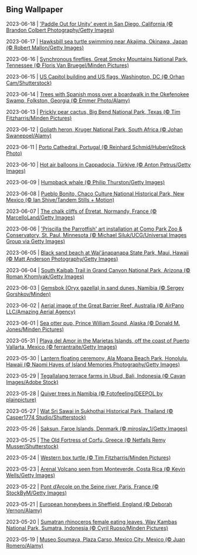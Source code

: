 ## Bing Wallpaper
2023-06-18 | ['Paddle Out for Unity' event in San Diego, California (© Brandon Colbert Photography/Getty Images)](./wallpaper/2023-06-18.jpg) 

2023-06-17 | [Hawksbill sea turtle swimming near Akajima, Okinawa, Japan (© Robert Mallon/Getty Images)](./wallpaper/2023-06-17.jpg) 

2023-06-16 | [Synchronous fireflies, Great Smoky Mountains National Park, Tennessee (© Floris Van Bruegel/Minden Pictures)](./wallpaper/2023-06-16.jpg) 

2023-06-15 | [US Capitol building and US flags, Washington, DC (© Orhan Cam/Shutterstock)](./wallpaper/2023-06-15.jpg) 

2023-06-14 | [Trees with Spanish moss over a boardwalk in the Okefenokee Swamp, Folkston, Georgia (© Emmer Photo/Alamy)](./wallpaper/2023-06-14.jpg) 

2023-06-13 | [Prickly pear cactus, Big Bend National Park, Texas (© Tim Fitzharris/Minden Pictures)](./wallpaper/2023-06-13.jpg) 

2023-06-12 | [Goliath heron, Kruger National Park, South Africa (© Johan Swanepoel/Alamy)](./wallpaper/2023-06-12.jpg) 

2023-06-11 | [Porto Cathedral, Portugal (© Reinhard Schmid/Huber/eStock Photo)](./wallpaper/2023-06-11.jpg) 

2023-06-10 | [Hot air balloons in Cappadocia, Türkiye (© Anton Petrus/Getty Images)](./wallpaper/2023-06-10.jpg) 

2023-06-09 | [Humpback whale (© Philip Thurston/Getty Images)](./wallpaper/2023-06-09.jpg) 

2023-06-08 | [Pueblo Bonito, Chaco Culture National Historical Park, New Mexico (© Ian Shive/Tandem Stills + Motion)](./wallpaper/2023-06-08.jpg) 

2023-06-07 | [The chalk cliffs of Étretat, Normandy, France (© MarcelloLand/Getty Images)](./wallpaper/2023-06-07.jpg) 

2023-06-06 | ['Priscilla the Parrotfish' art installation at Como Park Zoo & Conservatory, St. Paul, Minnesota (© Michael Siluk/UCG/Universal Images Group via Getty Images)](./wallpaper/2023-06-06.jpg) 

2023-06-05 | [Black sand beach at Wai'ānapanapa State Park, Maui, Hawaii (© Matt Anderson Photography/Getty Images)](./wallpaper/2023-06-05.jpg) 

2023-06-04 | [South Kaibab Trail in Grand Canyon National Park, Arizona (© Roman Khomlyak/Getty Images)](./wallpaper/2023-06-04.jpg) 

2023-06-03 | [Gemsbok (Oryx gazella) in sand dunes, Namibia (© Sergey Gorshkov/Minden)](./wallpaper/2023-06-03.jpg) 

2023-06-02 | [Aerial image of the Great Barrier Reef, Australia (© AirPano LLC/Amazing Aerial Agency)](./wallpaper/2023-06-02.jpg) 

2023-06-01 | [Sea otter pup, Prince William Sound, Alaska (© Donald M. Jones/Minden Pictures)](./wallpaper/2023-06-01.jpg) 

2023-05-31 | [Playa del Amor in the Marietas Islands, off the coast of Puerto Vallarta, Mexico (© ferrantraite/Getty Images)](./wallpaper/2023-05-31.jpg) 

2023-05-30 | [Lantern floating ceremony, Ala Moana Beach Park, Honolulu, Hawaii (© Naomi Hayes of Island Memories Photography/Getty Images)](./wallpaper/2023-05-30.jpg) 

2023-05-29 | [Tegallalang terrace farms in Ubud, Bali, Indonesia (© Cavan Images/Adobe Stock)](./wallpaper/2023-05-29.jpg) 

2023-05-28 | [Quiver trees in Namibia (© Fotofeeling/DEEPOL by plainpicture)](./wallpaper/2023-05-28.jpg) 

2023-05-27 | [Wat Sri Sawai in Sukhothai Historical Park, Thailand (© Casper1774 Studio/Shutterstock)](./wallpaper/2023-05-27.jpg) 

2023-05-26 | [Saksun, Faroe Islands, Denmark (© miroslav_1/Getty Images)](./wallpaper/2023-05-26.jpg) 

2023-05-25 | [The Old Fortress of Corfu, Greece (© Netfalls Remy Musser/Shutterstock)](./wallpaper/2023-05-25.jpg) 

2023-05-24 | [Western box turtle (© Tim Fitzharris/Minden Pictures)](./wallpaper/2023-05-24.jpg) 

2023-05-23 | [Arenal Volcano seen from Monteverde, Costa Rica (© Kevin Wells/Getty Images)](./wallpaper/2023-05-23.jpg) 

2023-05-22 | [Pont d’Arcole on the Seine river, Paris, France (© StockByM/Getty Images)](./wallpaper/2023-05-22.jpg) 

2023-05-21 | [European honeybees in Sheffield, England (© Deborah Vernon/Alamy)](./wallpaper/2023-05-21.jpg) 

2023-05-20 | [Sumatran rhinoceros female eating leaves, Way Kambas National Park, Sumatra, Indonesia (© Cyril Ruoso/Minden Pictures)](./wallpaper/2023-05-20.jpg) 

2023-05-19 | [Museo Soumaya, Plaza Carso, Mexico City, Mexico (© Juan Romero/Alamy)](./wallpaper/2023-05-19.jpg) 

